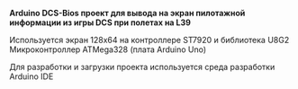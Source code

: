 **Arduino DCS-Bios проект для вывода на экран пилотажной информации из игры DCS при полетах на L39**

Используется экран 128х64 на контроллере ST7920 и библиотека U8G2
Микроконтроллер ATMega328 (плата Arduino Uno)

Для разработки и загрузки проекта используется среда разработки Arduino IDE
